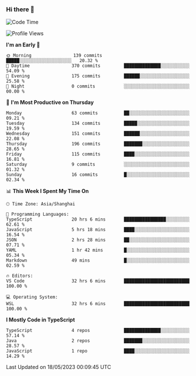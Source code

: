### Hi there 👋

<!--
**waynelwz/waynelwz** is a ✨ _special_ ✨ repository because its `README.md` (this file) appears on your GitHub profile.

Here are some ideas to get you started:

- 🔭 I’m currently working on ...
- 🌱 I’m currently learning ...
- 👯 I’m looking to collaborate on ...
- 🤔 I’m looking for help with ...
- 💬 Ask me about ...
- 📫 How to reach me: ...
- 😄 Pronouns: ...
- ⚡ Fun fact: ...
-->

<!--START_SECTION:waka-->
![Code Time](http://img.shields.io/badge/Code%20Time-1%2C423%20hrs%206%20mins-blue)

![Profile Views](http://img.shields.io/badge/Profile%20Views-0-blue)

**I'm an Early 🐤** 

```text
🌞 Morning                139 commits         █████░░░░░░░░░░░░░░░░░░░░   20.32 % 
🌆 Daytime                370 commits         ██████████████░░░░░░░░░░░   54.09 % 
🌃 Evening                175 commits         ██████░░░░░░░░░░░░░░░░░░░   25.58 % 
🌙 Night                  0 commits           ░░░░░░░░░░░░░░░░░░░░░░░░░   00.00 % 
```
📅 **I'm Most Productive on Thursday** 

```text
Monday                   63 commits          ██░░░░░░░░░░░░░░░░░░░░░░░   09.21 % 
Tuesday                  134 commits         █████░░░░░░░░░░░░░░░░░░░░   19.59 % 
Wednesday                151 commits         ██████░░░░░░░░░░░░░░░░░░░   22.08 % 
Thursday                 196 commits         ███████░░░░░░░░░░░░░░░░░░   28.65 % 
Friday                   115 commits         ████░░░░░░░░░░░░░░░░░░░░░   16.81 % 
Saturday                 9 commits           ░░░░░░░░░░░░░░░░░░░░░░░░░   01.32 % 
Sunday                   16 commits          █░░░░░░░░░░░░░░░░░░░░░░░░   02.34 % 
```


📊 **This Week I Spent My Time On** 

```text
🕑︎ Time Zone: Asia/Shanghai

💬 Programming Languages: 
TypeScript               20 hrs 6 mins       ████████████████░░░░░░░░░   62.61 % 
JavaScript               5 hrs 18 mins       ████░░░░░░░░░░░░░░░░░░░░░   16.54 % 
JSON                     2 hrs 28 mins       ██░░░░░░░░░░░░░░░░░░░░░░░   07.71 % 
YAML                     1 hr 42 mins        █░░░░░░░░░░░░░░░░░░░░░░░░   05.34 % 
Markdown                 49 mins             █░░░░░░░░░░░░░░░░░░░░░░░░   02.59 % 

🔥 Editors: 
VS Code                  32 hrs 6 mins       █████████████████████████   100.00 % 

💻 Operating System: 
WSL                      32 hrs 6 mins       █████████████████████████   100.00 % 
```

**I Mostly Code in TypeScript** 

```text
TypeScript               4 repos             ██████████████░░░░░░░░░░░   57.14 % 
Java                     2 repos             ███████░░░░░░░░░░░░░░░░░░   28.57 % 
JavaScript               1 repo              ████░░░░░░░░░░░░░░░░░░░░░   14.29 % 
```




 Last Updated on 18/05/2023 00:09:45 UTC
<!--END_SECTION:waka-->
